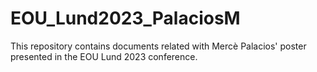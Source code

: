 # EOU_Lund2023_PalaciosM
This repository contains documents related with Mercè Palacios' poster presented in the EOU Lund 2023 conference.
